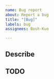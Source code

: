```yaml
---
name: Bug report
about: Report a bug
title: "[Bug]"
labels: bug
assignees: Bosh-Kuo

---
```


## Describe
<!--- A clear and concise description of what the bug is. -->


## TODO
<!---
List all sub-tasks to fix this issue
ex:
- [ ] fix problem A
- [ ] fix problem B
-->
